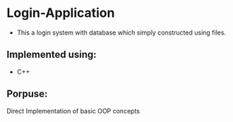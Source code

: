 # Login-Application
* This a login system with database which simply constructed using files.

## Implemented using:
* C++

## Porpuse: 
Direct Implementation of basic OOP concepts  
